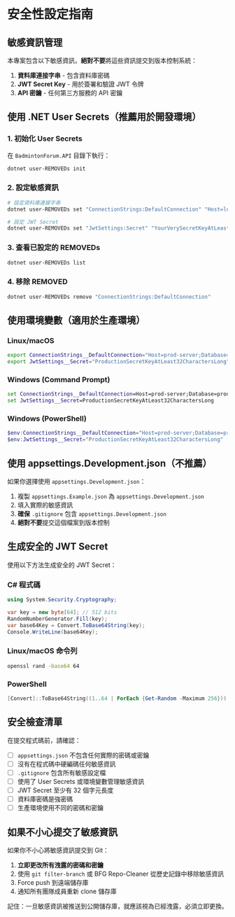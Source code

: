 # 安全性設定指南

## 敏感資訊管理

本專案包含以下敏感資訊，**絕對不要**將這些資訊提交到版本控制系統：

1. **資料庫連接字串** - 包含資料庫密碼
2. **JWT Secret Key** - 用於簽署和驗證 JWT 令牌
3. **API 密鑰** - 任何第三方服務的 API 密鑰

## 使用 .NET User Secrets（推薦用於開發環境）

### 1. 初始化 User Secrets

在 `BadmintonForum.API` 目錄下執行：

```bash
dotnet user-REMOVEDs init
```

### 2. 設定敏感資訊

```bash
# 設定資料庫連接字串
dotnet user-REMOVEDs set "ConnectionStrings:DefaultConnection" "Host=localhost;Database=badmintonforumdb;Username=youruser;Password=yourREMOVED"

# 設定 JWT Secret
dotnet user-REMOVEDs set "JwtSettings:Secret" "YourVerySecretKeyAtLeast32CharactersLong1234567890"
```

### 3. 查看已設定的 REMOVEDs

```bash
dotnet user-REMOVEDs list
```

### 4. 移除 REMOVED

```bash
dotnet user-REMOVEDs remove "ConnectionStrings:DefaultConnection"
```

## 使用環境變數（適用於生產環境）

### Linux/macOS

```bash
export ConnectionStrings__DefaultConnection="Host=prod-server;Database=proddb;Username=produser;Password=prodpass"
export JwtSettings__Secret="ProductionSecretKeyAtLeast32CharactersLong"
```

### Windows (Command Prompt)

```cmd
set ConnectionStrings__DefaultConnection=Host=prod-server;Database=proddb;Username=produser;Password=prodpass
set JwtSettings__Secret=ProductionSecretKeyAtLeast32CharactersLong
```

### Windows (PowerShell)

```powershell
$env:ConnectionStrings__DefaultConnection="Host=prod-server;Database=proddb;Username=produser;Password=prodpass"
$env:JwtSettings__Secret="ProductionSecretKeyAtLeast32CharactersLong"
```

## 使用 appsettings.Development.json（不推薦）

如果你選擇使用 `appsettings.Development.json`：

1. 複製 `appsettings.Example.json` 為 `appsettings.Development.json`
2. 填入實際的敏感資訊
3. **確保** `.gitignore` 包含 `appsettings.Development.json`
4. **絕對不要**提交這個檔案到版本控制

## 生成安全的 JWT Secret

使用以下方法生成安全的 JWT Secret：

### C# 程式碼

```csharp
using System.Security.Cryptography;

var key = new byte[64]; // 512 bits
RandomNumberGenerator.Fill(key);
var base64Key = Convert.ToBase64String(key);
Console.WriteLine(base64Key);
```

### Linux/macOS 命令列

```bash
openssl rand -base64 64
```

### PowerShell

```powershell
[Convert]::ToBase64String((1..64 | ForEach {Get-Random -Maximum 256}))
```

## 安全檢查清單

在提交程式碼前，請確認：

- [ ] `appsettings.json` 不包含任何實際的密碼或密鑰
- [ ] 沒有在程式碼中硬編碼任何敏感資訊
- [ ] `.gitignore` 包含所有敏感設定檔
- [ ] 使用了 User Secrets 或環境變數管理敏感資訊
- [ ] JWT Secret 至少有 32 個字元長度
- [ ] 資料庫密碼是強密碼
- [ ] 生產環境使用不同的密碼和密鑰

## 如果不小心提交了敏感資訊

如果你不小心將敏感資訊提交到 Git：

1. **立即更改所有洩露的密碼和密鑰**
2. 使用 `git filter-branch` 或 BFG Repo-Cleaner 從歷史記錄中移除敏感資訊
3. Force push 到遠端儲存庫
4. 通知所有團隊成員重新 clone 儲存庫

記住：一旦敏感資訊被推送到公開儲存庫，就應該視為已經洩露，必須立即更換。